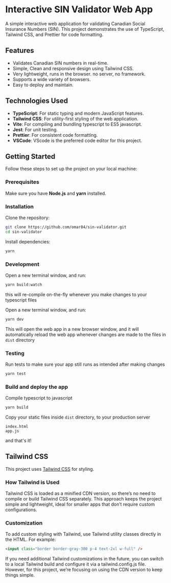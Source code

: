 # Interactive SIN Validator Web App

A simple interactive web application for validating Canadian Social Insurance Numbers (SIN). This project demonstrates the use of TypeScript, Tailwind CSS, and Prettier for code formatting.

## Features

- Validates Canadian SIN numbers in real-time.
- Simple, Clean and responsive design using Tailwind CSS.
- Very lightweight, runs in the browser. no server, no framework.
- Supports a wide variety of browsers.
- Easy to deploy and maintain.

## Technologies Used

- **TypeScript**: For static typing and modern JavaScript features.
- **Tailwind CSS**: For utility-first styling of the web application.
- **Vite**: For compiling and bundling typescript to ES5 javascript.
- **Jest**: For unit testing.
- **Prettier**: For consistent code formatting.
- **VSCode**: VScode is the preferred code editor for this project.

## Getting Started

Follow these steps to set up the project on your local machine:

### Prerequisites

Make sure you have **Node.js** and **yarn** installed.

### Installation

Clone the repository:

```bash
git clone https://github.com/omar84/sin-validator.git
cd sin-validator
```

Install dependencies:

```bash
yarn
```

### Development

Open a new terminal window, and run:

```bash
yarn build:watch
```

this will re-compile on-the-fly whenever you make changes to your typescript files

Open a new terminal window, and run:

```bash
yarn dev
```

This will open the web app in a new browser window, and it will automatically reload the web app whenever changes are made to the files in `dist` directory

### Testing

Run tests to make sure your app still runs as intended after making changes

```bash
yarn test
```

### Build and deploy the app

Compile typescript to javascript

```bash
yarn build
```

Copy your static files inside `dist` directory, to your production server

```
index.html
app.js
```

and that's it!

## Tailwind CSS

This project uses [Tailwind CSS](https://tailwindcss.com/) for styling.

### How Tailwind is Used

Tailwind CSS is loaded as a minified CDN version, so there’s no need to compile or build Tailwind CSS separately. This approach keeps the project simple and lightweight, ideal for smaller apps that don’t require custom configurations.

### Customization

To add custom styling with Tailwind, use Tailwind utility classes directly in the HTML. For example:

```html
<input class="border border-gray-300 p-4 text-2xl w-full" />
```

If you need additional Tailwind customizations in the future, you can switch to a local Tailwind build and configure it via a tailwind.config.js file. However, for this project, we’re focusing on using the CDN version to keep things simple.
